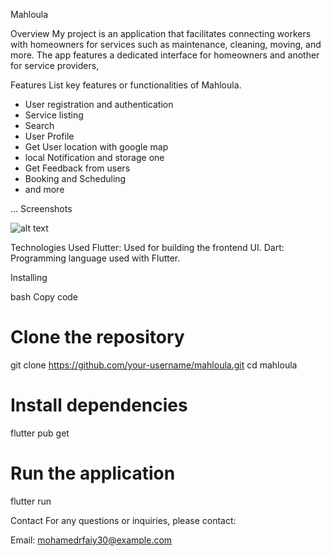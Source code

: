 
Mahloula

Overview
My project is an application that facilitates connecting workers with homeowners for services such as maintenance, cleaning, moving, and more. The app features a dedicated interface for homeowners and another for service providers,

Features
List key features or functionalities of Mahloula.

- User registration and authentication 
- Service listing
- Search 
- User Profile
- Get User location with google map
- local Notification and storage one
- Get Feedback from users
- Booking and Scheduling  
- and more

...
Screenshots


![alt text](Screenshot_٢٠٢٤-٠٧-٠٥-٠٨-٢٦-٢٨-٩٣٥_com.example.mahloula.jpg)


Technologies Used
Flutter: Used for building the frontend UI.
Dart: Programming language used with Flutter.

Installing

bash
Copy code
# Clone the repository
git clone https://github.com/your-username/mahloula.git
cd mahloula
# Install dependencies
flutter pub get
# Run the application
flutter run

Contact
For any questions or inquiries, please contact:

Email: mohamedrfaiy30@example.com
